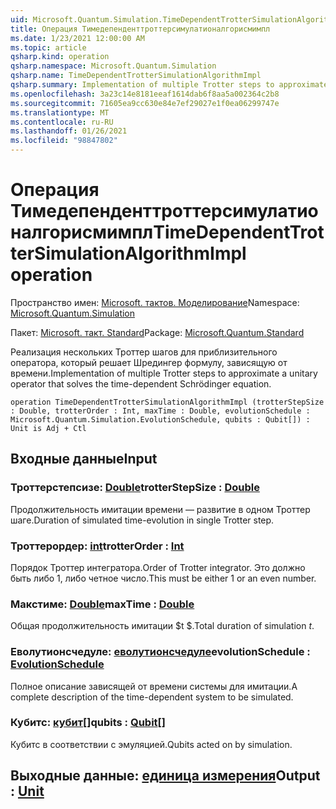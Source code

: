 ```yaml
---
uid: Microsoft.Quantum.Simulation.TimeDependentTrotterSimulationAlgorithmImpl
title: Операция Тимедепенденттроттерсимулатионалгорисмимпл
ms.date: 1/23/2021 12:00:00 AM
ms.topic: article
qsharp.kind: operation
qsharp.namespace: Microsoft.Quantum.Simulation
qsharp.name: TimeDependentTrotterSimulationAlgorithmImpl
qsharp.summary: Implementation of multiple Trotter steps to approximate a unitary operator that solves the time-dependent Schrödinger equation.
ms.openlocfilehash: 3a23c14e8181eeaf1614dab6f8aa5a002364c2b8
ms.sourcegitcommit: 71605ea9cc630e84e7ef29027e1f0ea06299747e
ms.translationtype: MT
ms.contentlocale: ru-RU
ms.lasthandoff: 01/26/2021
ms.locfileid: "98847802"
---
```

# <a name="timedependenttrottersimulationalgorithmimpl-operation"></a><span data-ttu-id="87515-102">Операция Тимедепенденттроттерсимулатионалгорисмимпл</span><span class="sxs-lookup"><span data-stu-id="87515-102">TimeDependentTrotterSimulationAlgorithmImpl operation</span></span>

<span data-ttu-id="87515-103">Пространство имен: [Microsoft. тактов. Моделирование](xref:Microsoft.Quantum.Simulation)</span><span class="sxs-lookup"><span data-stu-id="87515-103">Namespace: [Microsoft.Quantum.Simulation](xref:Microsoft.Quantum.Simulation)</span></span>

<span data-ttu-id="87515-104">Пакет: [Microsoft. такт. Standard](https://nuget.org/packages/Microsoft.Quantum.Standard)</span><span class="sxs-lookup"><span data-stu-id="87515-104">Package: [Microsoft.Quantum.Standard](https://nuget.org/packages/Microsoft.Quantum.Standard)</span></span>


<span data-ttu-id="87515-105">Реализация нескольких Троттер шагов для приблизительного оператора, который решает Шредингер формулу, зависящую от времени.</span><span class="sxs-lookup"><span data-stu-id="87515-105">Implementation of multiple Trotter steps to approximate a unitary operator that solves the time-dependent Schrödinger equation.</span></span>

```qsharp
operation TimeDependentTrotterSimulationAlgorithmImpl (trotterStepSize : Double, trotterOrder : Int, maxTime : Double, evolutionSchedule : Microsoft.Quantum.Simulation.EvolutionSchedule, qubits : Qubit[]) : Unit is Adj + Ctl
```


## <a name="input"></a><span data-ttu-id="87515-106">Входные данные</span><span class="sxs-lookup"><span data-stu-id="87515-106">Input</span></span>

### <a name="trotterstepsize--double"></a><span data-ttu-id="87515-107">Троттерстепсизе: [Double](xref:microsoft.quantum.lang-ref.double)</span><span class="sxs-lookup"><span data-stu-id="87515-107">trotterStepSize : [Double](xref:microsoft.quantum.lang-ref.double)</span></span>

<span data-ttu-id="87515-108">Продолжительность имитации времени — развитие в одном Троттер шаге.</span><span class="sxs-lookup"><span data-stu-id="87515-108">Duration of simulated time-evolution in single Trotter step.</span></span>


### <a name="trotterorder--int"></a><span data-ttu-id="87515-109">Троттерордер: [int](xref:microsoft.quantum.lang-ref.int)</span><span class="sxs-lookup"><span data-stu-id="87515-109">trotterOrder : [Int](xref:microsoft.quantum.lang-ref.int)</span></span>

<span data-ttu-id="87515-110">Порядок Троттер интегратора.</span><span class="sxs-lookup"><span data-stu-id="87515-110">Order of Trotter integrator.</span></span> <span data-ttu-id="87515-111">Это должно быть либо 1, либо четное число.</span><span class="sxs-lookup"><span data-stu-id="87515-111">This must be either 1 or an even number.</span></span>


### <a name="maxtime--double"></a><span data-ttu-id="87515-112">Макстиме: [Double](xref:microsoft.quantum.lang-ref.double)</span><span class="sxs-lookup"><span data-stu-id="87515-112">maxTime : [Double](xref:microsoft.quantum.lang-ref.double)</span></span>

<span data-ttu-id="87515-113">Общая продолжительность имитации $t $.</span><span class="sxs-lookup"><span data-stu-id="87515-113">Total duration of simulation $t$.</span></span>


### <a name="evolutionschedule--evolutionschedule"></a><span data-ttu-id="87515-114">Еволутионсчедуле: [еволутионсчедуле](xref:Microsoft.Quantum.Simulation.EvolutionSchedule)</span><span class="sxs-lookup"><span data-stu-id="87515-114">evolutionSchedule : [EvolutionSchedule](xref:Microsoft.Quantum.Simulation.EvolutionSchedule)</span></span>

<span data-ttu-id="87515-115">Полное описание зависящей от времени системы для имитации.</span><span class="sxs-lookup"><span data-stu-id="87515-115">A complete description of the time-dependent system to be simulated.</span></span>


### <a name="qubits--qubit"></a><span data-ttu-id="87515-116">Кубитс: [кубит](xref:microsoft.quantum.lang-ref.qubit)[]</span><span class="sxs-lookup"><span data-stu-id="87515-116">qubits : [Qubit](xref:microsoft.quantum.lang-ref.qubit)[]</span></span>

<span data-ttu-id="87515-117">Кубитс в соответствии с эмуляцией.</span><span class="sxs-lookup"><span data-stu-id="87515-117">Qubits acted on by simulation.</span></span>



## <a name="output--unit"></a><span data-ttu-id="87515-118">Выходные данные: [единица измерения](xref:microsoft.quantum.lang-ref.unit)</span><span class="sxs-lookup"><span data-stu-id="87515-118">Output : [Unit](xref:microsoft.quantum.lang-ref.unit)</span></span>

